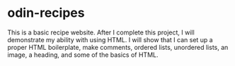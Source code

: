 # odin-recipes
This is a basic recipe website. After I complete this project, I will demonstrate my ability with using HTML. I will show that I can set up a proper HTML boilerplate, make comments, ordered lists, unordered lists, an image, a heading, and some of the basics of HTML.
